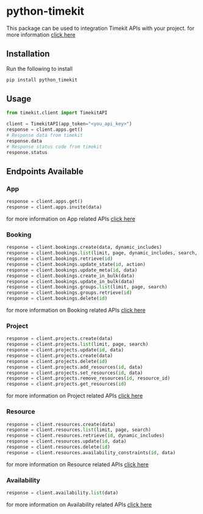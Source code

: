 # python-timekit

This package can be used to integration Timekit APIs with your project.
for more information [click here](https://developers.timekit.io/reference#getting-started)

## Installation

Run the following to install

```python
pip install python_timekit
```

## Usage

```python
from timekit.client import TimekitAPI

client = TimekitAPI(app_token="<you_api_key>")
response = client.apps.get()
# Response data from timekit
response.data
# Response status code from timekit
response.status
```

## Endpoints Available

### App

```python
response = client.apps.get()
response = client.apps.invite(data)
```

for more information on App related APIs [click here](https://developers.timekit.io/reference#app)

### Booking

```python
response = client.bookings.create(data, dynamic_includes)
response = client.bookings.list(limit, page, dynamic_includes, search, order_by, sorted_by)
response = client.bookings.retrieve(id)
response = client.bookings.update_state(id, action)
response = client.bookings.update_meta(id, data)
response = client.bookings.create_in_bulk(data)
response = client.bookings.update_in_bulk(data)
response = client.bookings.groups.list(limit, page, search)
response = client.bookings.groups.retrieve(id)
response = client.bookings.delete(id)
```

for more information on Booking related APIs [click here](https://developers.timekit.io/reference#bookings)

### Project

```python
response = client.projects.create(data)
response = client.projects.list(limit, page, search)
response = client.projects.update(id, data)
response = client.projects.create(data)
response = client.projects.delete(id)
response = client.projects.add_resources(id, data)
response = client.projects.set_resources(id, data)
response = client.projects.remove_resources(id, resource_id)
response = client.projects.get_resources(id)
```

for more information on Project related APIs [click here](https://developers.timekit.io/reference#projects)

### Resource

```python
response = client.resources.create(data)
response = client.resources.list(limit, page, search)
response = client.resources.retrieve(id, dynamic_includes)
response = client.resources.update(id, data)
response = client.resources.delete(id)
response = client.resources.availability_constraints(id, data)
```

for more information on Resource related APIs [click here](https://developers.timekit.io/reference#resources)

### Availability

```python
response = client.availability.list(data)
```

for more information on Availability related APIs [click here](https://developers.timekit.io/reference#availability-v2)
